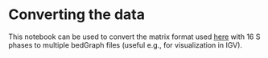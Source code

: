 # Converting the data

This notebook can be used to convert the matrix format used [here](https://www.ncbi.nlm.nih.gov/geo/query/acc.cgi?acc=GSE137764) with 16 S phases to multiple bedGraph files (useful e.g., for visualization in IGV). 
